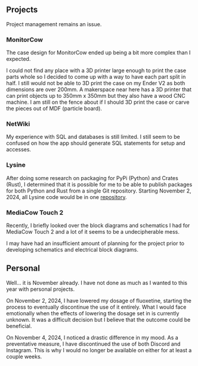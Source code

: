 ## Projects
Project management remains an issue.

### MonitorCow
The case design for MonitorCow ended up being a bit more complex than I expected. 

I could not find any place with a 3D printer large enough to print the case parts whole so I decided to come up with a way to have each part split in half. I still would not be able to 3D print the case on my Ender V2 as both dimensions are over 200mm. A makerspace near here has a 3D printer that can print objects up to 350mm x 350mm but they also have a wood CNC machine. I am still on the fence about if I should 3D print the case or carve the pieces out of MDF (particle board).

### NetWiki
My experience with SQL and databases is still limited. I still seem to be confused on how the app should generate SQL statements for setup and accesses.

### Lysine
After doing some research on packaging for PyPi (Python) and Crates (Rust), I determined that it is possible for me to be able to publish packages for both Python and Rust from a single Git repository. Starting November 2, 2024, all Lysine code would be in one [repository](https://github.com/ctcl-bregis/lysine).

### MediaCow Touch 2
Recently, I briefly looked over the block diagrams and schematics I had for MediaCow Touch 2 and a lot of it seems to be a undecipherable mess.

I may have had an insufficient amount of planning for the project prior to developing schematics and electrical block diagrams.

## Personal
Well... it is November already. I have not done as much as I wanted to this year with personal projects.

On November 2, 2024, I have lowered my dosage of fluoxetine, starting the process to eventually discontinue the use of it entirely. What I would face emotionally when the effects of lowering the dosage set in is currently unknown. It was a difficult decision but I believe that the outcome could be beneficial. 

On November 4, 2024, I noticed a drastic difference in my mood. As a preventative measure, I have discontinued the use of both Discord and Instagram. This is why I would no longer be available on either for at least a couple weeks.

